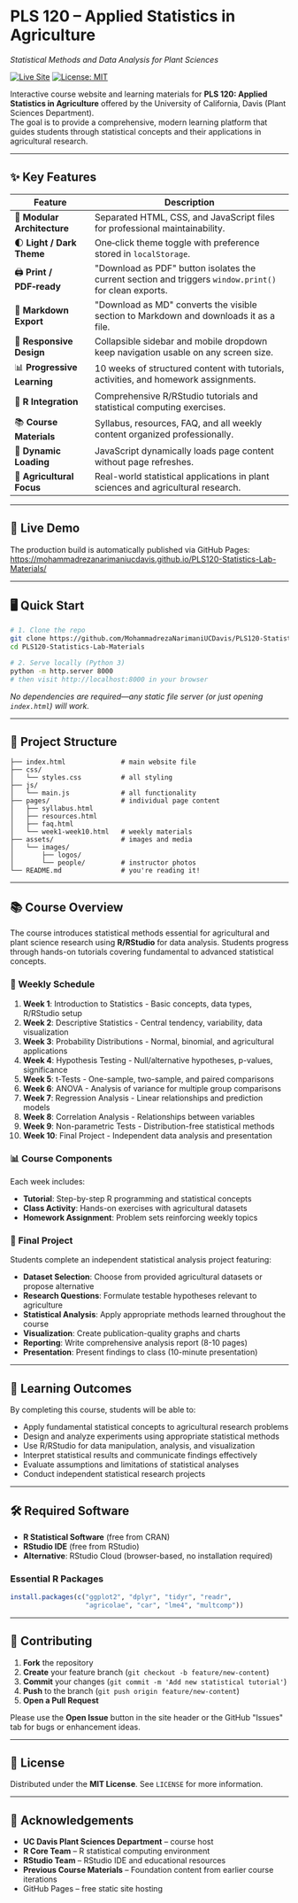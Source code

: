 # PLS 120 – Applied Statistics in Agriculture  
_Statistical Methods and Data Analysis for Plant Sciences_

[![Live Site](https://img.shields.io/badge/GitHub%20Pages-live-blue)](https://mohammadrezanarimaniucdavis.github.io/PLS120-Statistics-Lab-Materials/)
[![License: MIT](https://img.shields.io/badge/license-MIT-green)](#license)

Interactive course website and learning materials for **PLS 120: Applied Statistics in Agriculture** offered by the University of California, Davis (Plant Sciences Department).  
The goal is to provide a comprehensive, modern learning platform that guides students through statistical concepts and their applications in agricultural research.

---

## ✨ Key Features
| Feature | Description |
|---------|-------------|
| 📑 **Modular Architecture** | Separated HTML, CSS, and JavaScript files for professional maintainability. |
| 🌓 **Light / Dark Theme** | One‑click theme toggle with preference stored in `localStorage`. |
| 🖨️ **Print / PDF‑ready** | "Download as PDF" button isolates the current section and triggers `window.print()` for clean exports. |
| 📝 **Markdown Export** | "Download as MD" converts the visible section to Markdown and downloads it as a file. |
| 📱 **Responsive Design** | Collapsible sidebar and mobile dropdown keep navigation usable on any screen size. |
| 📊 **Progressive Learning** | 10 weeks of structured content with tutorials, activities, and homework assignments. |
| 🔬 **R Integration** | Comprehensive R/RStudio tutorials and statistical computing exercises. |
| 📚 **Course Materials** | Syllabus, resources, FAQ, and all weekly content organized professionally. |
| 🚀 **Dynamic Loading** | JavaScript dynamically loads page content without page refreshes. |
| 🌾 **Agricultural Focus** | Real-world statistical applications in plant sciences and agricultural research. |

---

## 🚀 Live Demo
The production build is automatically published via GitHub Pages:  
<https://mohammadrezanarimaniucdavis.github.io/PLS120-Statistics-Lab-Materials/>

---

## 🖥️ Quick Start

```bash
# 1. Clone the repo
git clone https://github.com/MohammadrezaNarimaniUCDavis/PLS120-Statistics-Lab-Materials.git
cd PLS120-Statistics-Lab-Materials

# 2. Serve locally (Python 3)
python -m http.server 8000
# then visit http://localhost:8000 in your browser
```

_No dependencies are required—any static file server (or just opening `index.html`) will work._

---

## 🔧 Project Structure
```
├── index.html              # main website file
├── css/
│   └── styles.css          # all styling
├── js/
│   └── main.js             # all functionality
├── pages/                  # individual page content
│   ├── syllabus.html
│   ├── resources.html
│   ├── faq.html
│   └── week1-week10.html   # weekly materials
├── assets/                 # images and media
│   └── images/
│       ├── logos/
│       └── people/         # instructor photos
└── README.md               # you're reading it!
```

---

## 📚 Course Overview

The course introduces statistical methods essential for agricultural and plant science research using **R/RStudio** for data analysis. Students progress through hands-on tutorials covering fundamental to advanced statistical concepts.

### 📅 Weekly Schedule
1. **Week 1**: Introduction to Statistics - Basic concepts, data types, R/RStudio setup
2. **Week 2**: Descriptive Statistics - Central tendency, variability, data visualization  
3. **Week 3**: Probability Distributions - Normal, binomial, and agricultural applications
4. **Week 4**: Hypothesis Testing - Null/alternative hypotheses, p-values, significance
5. **Week 5**: t-Tests - One-sample, two-sample, and paired comparisons
6. **Week 6**: ANOVA - Analysis of variance for multiple group comparisons
7. **Week 7**: Regression Analysis - Linear relationships and prediction models
8. **Week 8**: Correlation Analysis - Relationships between variables
9. **Week 9**: Non-parametric Tests - Distribution-free statistical methods
10. **Week 10**: Final Project - Independent data analysis and presentation

### 📊 Course Components
Each week includes:
- **Tutorial**: Step-by-step R programming and statistical concepts
- **Class Activity**: Hands-on exercises with agricultural datasets
- **Homework Assignment**: Problem sets reinforcing weekly topics

### 🎯 Final Project
Students complete an independent statistical analysis project featuring:
- **Dataset Selection**: Choose from provided agricultural datasets or propose alternative
- **Research Questions**: Formulate testable hypotheses relevant to agriculture
- **Statistical Analysis**: Apply appropriate methods learned throughout the course
- **Visualization**: Create publication-quality graphs and charts
- **Reporting**: Write comprehensive analysis report (8-10 pages)
- **Presentation**: Present findings to class (10-minute presentation)

---

## 🎯 Learning Outcomes

By completing this course, students will be able to:
- Apply fundamental statistical concepts to agricultural research problems
- Design and analyze experiments using appropriate statistical methods
- Use R/RStudio for data manipulation, analysis, and visualization
- Interpret statistical results and communicate findings effectively
- Evaluate assumptions and limitations of statistical analyses
- Conduct independent statistical research projects

---

## 🛠️ Required Software

- **R Statistical Software** (free from CRAN)
- **RStudio IDE** (free from RStudio)
- **Alternative**: RStudio Cloud (browser-based, no installation required)

### Essential R Packages
```r
install.packages(c("ggplot2", "dplyr", "tidyr", "readr", 
                   "agricolae", "car", "lme4", "multcomp"))
```

---

## 🤝 Contributing

1. **Fork** the repository  
2. **Create** your feature branch (`git checkout -b feature/new-content`)  
3. **Commit** your changes (`git commit -m 'Add new statistical tutorial'`)  
4. **Push** to the branch (`git push origin feature/new-content`)  
5. **Open a Pull Request**

Please use the **Open Issue** button in the site header or the GitHub "Issues" tab for bugs or enhancement ideas.

---

## 📜 License

Distributed under the **MIT License**. See `LICENSE` for more information.

---

## 🙏 Acknowledgements

* **UC Davis Plant Sciences Department** – course host  
* **R Core Team** – R statistical computing environment
* **RStudio Team** – RStudio IDE and educational resources
* **Previous Course Materials** – Foundation content from earlier course iterations
* GitHub Pages – free static site hosting  
